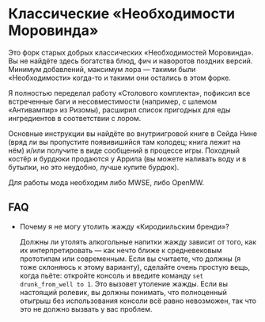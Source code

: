 Классические «Необходимости Моровинда»
======================================

Это форк старых добрых классических «Необходимостей Моровинда». Вы не найдёте здесь богатства блюд, фич и наворотов поздних версий. Минимум добавлений, максимум лора — такими были «Необходимости» когда-то и такими они остались в этом форке.

Я полностью переделал работу «Столового комплекта», пофиксил все встреченные баги и несовместимости (например, с шлемом «Антивампир» из Ризомы), расширил список пригодных для еды ингредиентов в соответствии с лором.

Основные инструкции вы найдёте во внутриигровой книге в Сейда Нине (вряд ли вы пропустите появивишийся там колодец; книга лежит на нём) и/или получите в виде сообщений в процессе игры. Походный костёр и бурдюки продаются у Аррила (вы можете наливать воду и в бутылки, но это неудобно, лучше купите бурдюк).

Для работы мода необходим либо MWSE, либо OpenMW.

FAQ
---

- Почему я не могу утолить жажду «Киродиильским бренди»?

  Должны ли утолять алкогольные напитки жажду зависит от того, как их интерпретировать — как нечто ближе к средневековым прототипам или современным. Если вы считаете, что должны (я тоже склоняюсь к этому варианту), сделайте очень простую вещь, когда пьёте: откройте консоль и введите команду `set drunk_from_well to 1`. Это вызовет утоление жажды. Если вы настоящий ролевик, вы должны понимать, что полноценный отыгрыш без использования консоли всё равно невозможен, так что это не должно вызвать у вас проблем.
